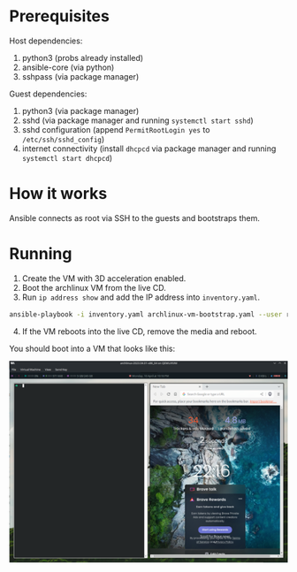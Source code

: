 # Prerequisites

Host dependencies:
1. python3 (probs already installed)
2. ansible-core (via python)
3. sshpass (via package manager)

Guest dependencies:
1. python3 (via package manager)
2. sshd (via package manager and running `systemctl start sshd`)
3. sshd configuration (append `PermitRootLogin yes` to `/etc/ssh/sshd_config`)
4. internet connectivity (install `dhcpcd` via package manager and running `systemctl start dhcpcd`)

# How it works

Ansible connects as root via SSH to the guests and bootstraps them.

# Running

1. Create the VM with 3D acceleration enabled.
2. Boot the archlinux VM from the live CD.
3. Run `ip address show` and add the IP address into `inventory.yaml`.

```bash
ansible-playbook -i inventory.yaml archlinux-vm-bootstrap.yaml --user root --ask-pass
```

4. If the VM reboots into the live CD, remove the media and reboot.

You should boot into a VM that looks like this:

![preview.png](preview.png)
